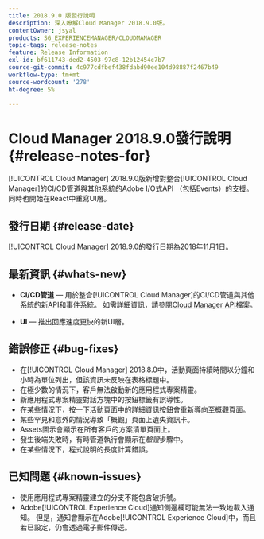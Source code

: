 ```yaml
---
title: 2018.9.0 版發行說明
description: 深入瞭解Cloud Manager 2018.9.0版。
contentOwner: jsyal
products: SG_EXPERIENCEMANAGER/CLOUDMANAGER
topic-tags: release-notes
feature: Release Information
exl-id: bf611743-ded2-4503-97c8-12b12454c7b7
source-git-commit: 4c977cdfbef438fdabd90ee104d98887f2467b49
workflow-type: tm+mt
source-wordcount: '278'
ht-degree: 5%

---
```


# Cloud Manager 2018.9.0發行說明 {#release-notes-for}

[!UICONTROL Cloud Manager] 2018.9.0版新增對整合[!UICONTROL Cloud Manager]的CI/CD管道與其他系統的Adobe I/O式API （包括Events）的支援。 同時也開始在React中重寫UI層。

## 發行日期 {#release-date}

[!UICONTROL Cloud Manager] 2018.9.0的發行日期為2018年11月1日。

## 最新資訊 {#whats-new}

* **CI/CD管道** — 用於整合[!UICONTROL Cloud Manager]的CI/CD管道與其他系統的新API和事件系統。 如需詳細資訊，請參閱[Cloud Manager API檔案](https://www.adobe.io/apis/experiencecloud/cloud-manager/docs.html)。

* **UI** — 推出回應速度更快的新UI層。

## 錯誤修正 {#bug-fixes}

* 在[!UICONTROL Cloud Manager] 2018.8.0中，活動頁面持續時間以分鐘和小時為單位列出，但該資訊未反映在表格標題中。
* 在極少數的情況下，客戶無法啟動新的應用程式專案精靈。
* 新應用程式專案精靈對話方塊中的按鈕標籤有誤導性。
* 在某些情況下，按一下活動頁面中的詳細資訊按鈕會重新導向至概觀頁面。
* 某些罕見和意外的情況導致「概觀」頁面上遺失資訊卡。
* Assets圖示會顯示在所有客戶的方案清單頁面上。
* 發生後端失敗時，有時管道執行會顯示在&#x200B;*驗證*&#x200B;步驟中。
* 在某些情況下，程式說明的長度計算錯誤。

## 已知問題 {#known-issues}

* 使用應用程式專案精靈建立的分支不能包含破折號。
* Adobe[!UICONTROL Experience Cloud]通知側邊欄可能無法一致地載入通知。 但是，通知會顯示在Adobe[!UICONTROL Experience Cloud]中，而且若已設定，仍會透過電子郵件傳送。
